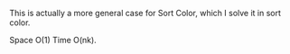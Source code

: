 
This is actually a more general case for Sort Color, which I solve it in sort color.

Space O(1) Time O(nk).

